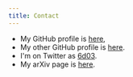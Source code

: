 ```yaml
---
title: Contact
---
```


- My GitHub profile is [here](https://github.com/cgohla),
- My other GitHub profile is [here](http://github.com/bgohla). 
- I'm on Twitter as [6d03](https://twitter.com/6d03). 
- My arXiv page is [here](https://arxiv.org/search/?searchtype=author&query=Gohla+B).
